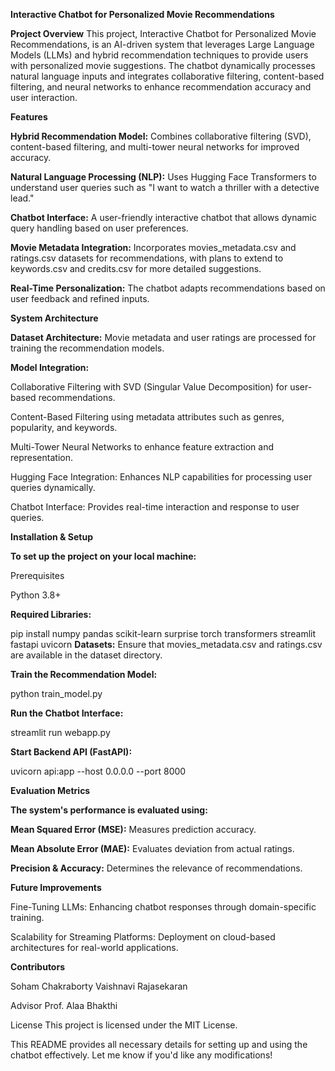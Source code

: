 **Interactive Chatbot for Personalized Movie Recommendations**


**Project Overview**
This project, Interactive Chatbot for Personalized Movie Recommendations, is an AI-driven system that leverages Large Language Models (LLMs) and hybrid recommendation techniques to provide users with personalized movie suggestions. The chatbot dynamically processes natural language inputs and integrates collaborative filtering, content-based filtering, and neural networks to enhance recommendation accuracy and user interaction.

**Features**


**Hybrid Recommendation Model:** Combines collaborative filtering (SVD), content-based filtering, and multi-tower neural networks for improved accuracy.

**Natural Language Processing (NLP):** Uses Hugging Face Transformers to understand user queries such as "I want to watch a thriller with a detective lead."

**Chatbot Interface:** A user-friendly interactive chatbot that allows dynamic query handling based on user preferences.

**Movie Metadata Integration:** Incorporates movies_metadata.csv and ratings.csv datasets for recommendations, with plans to extend to keywords.csv and credits.csv for more detailed suggestions.

**Real-Time Personalization:** The chatbot adapts recommendations based on user feedback and refined inputs.

**System Architecture**

**Dataset Architecture:** Movie metadata and user ratings are processed for training the recommendation models.

**Model Integration:**

Collaborative Filtering with SVD (Singular Value Decomposition) for user-based recommendations.

Content-Based Filtering using metadata attributes such as genres, popularity, and keywords.

Multi-Tower Neural Networks to enhance feature extraction and representation.

Hugging Face Integration: Enhances NLP capabilities for processing user queries dynamically.

Chatbot Interface: Provides real-time interaction and response to user queries.

**Installation & Setup**

**To set up the project on your local machine:**

Prerequisites

Python 3.8+

**Required Libraries:**

pip install numpy pandas scikit-learn surprise torch transformers streamlit fastapi uvicorn
**Datasets:** Ensure that movies_metadata.csv and ratings.csv are available in the dataset directory.

**Train the Recommendation Model:**

python train_model.py

**Run the Chatbot Interface:**

streamlit run webapp.py

**Start Backend API (FastAPI):**

uvicorn api:app --host 0.0.0.0 --port 8000

**Evaluation Metrics**

**The system's performance is evaluated using:**

**Mean Squared Error (MSE):** Measures prediction accuracy.

**Mean Absolute Error (MAE):** Evaluates deviation from actual ratings.

**Precision & Accuracy:** Determines the relevance of recommendations.

**Future Improvements**

Fine-Tuning LLMs: Enhancing chatbot responses through domain-specific training.

Scalability for Streaming Platforms: Deployment on cloud-based architectures for real-world applications.

**Contributors**

Soham Chakraborty
Vaishnavi Rajasekaran

Advisor
Prof. Alaa Bhakthi

License
This project is licensed under the MIT License.

This README provides all necessary details for setting up and using the chatbot effectively. Let me know if you'd like any modifications!

